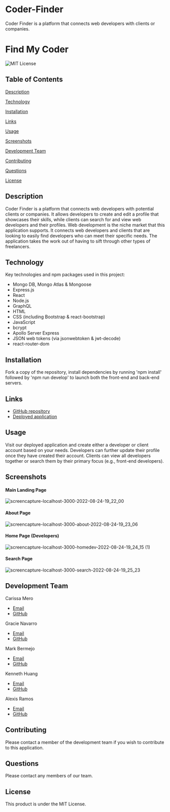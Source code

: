 # Coder-Finder
Coder Finder is a platform that connects web developers with clients or companies.

# Find My Coder
![MIT License](https://img.shields.io/badge/license-MIT%20License-blue.svg)
## Table of Contents

[Description](#description)

[Technology](#technology)

[Installation](#installation)

[Links](#links)

[Usage](#usage)

[Screenshots](#screenshots)

[Development Team](#development-team)

[Contributing](#contributing)

[Questions](#questions)

[License](#license)

## Description
Coder Finder is a platform that connects web developers with potential clients or companies. It allows developers to create and edit a profile that showcases their skills, while clients can search for and view web developers and their profiles. Web development is the niche market that this application supports. It connects web developers and clients that are looking to easily find developers who can meet their specific needs. The application takes the work out of having to sift through other types of freelancers.

## Technology
Key technologies and npm packages used in this project:
- Mongo DB, Mongo Atlas & Mongoose
- Express.js
- React
- Node.js
- GraphQL
- HTML
- CSS (including Bootstrap & react-bootstrap)
- JavaScript
- bcrypt
- Apollo Server Express
- JSON web tokens (via jsonwebtoken & jwt-decode)
- react-router-dom

## Installation
Fork a copy of the repository, install dependencies by running 'npm install' followed by 'npm run develop' to launch both the front-end and back-end servers.

## Links
- [GitHub repository]()
- [Deployed application]()

## Usage
Visit our deployed application and create either a developer or client account based on your needs. Developers can further update their profile once they have created their account. Clients can view all developers together or search them by their primary focus (e.g., front-end developers).

## Screenshots
#### Main Landing Page
![screencapture-localhost-3000-2022-08-24-19_22_00](https://user-images.githubusercontent.com/98194815/186546688-8419820f-afda-463a-88c1-d7acc28919c8.jpg)

#### About Page
![screencapture-localhost-3000-about-2022-08-24-19_23_06](https://user-images.githubusercontent.com/98194815/186546803-68f4594c-df5f-40f7-9a19-259b6f7e79a4.jpg)

#### Home Page (Developers)
![screencapture-localhost-3000-homedev-2022-08-24-19_24_15 (1)](https://user-images.githubusercontent.com/98194815/186546954-e3a3d5e1-50ec-4cd0-a3b9-17d5ddb6d6e5.jpg)

#### Search Page
![screencapture-localhost-3000-search-2022-08-24-19_25_23](https://user-images.githubusercontent.com/98194815/186547032-a19a9681-adf9-4426-a770-f946e59292fc.jpg)

## Development Team
Carissa Mero
- [Email](carissamero@yahoo.com)
- [GitHub](https://github.com/carissamero)

Gracie Navarro
- [Email](Ggracielanavarro@gmail.com)
- [GitHub](https://github.com/avii004)

Mark Bermejo
- [Email](Mark.bermejo@hotmail.com)
- [GitHub]()

Kenneth Huang
- [Email](kenneth443641@gmail.com)
- [GitHub](GitHub.com/kekehua)

Alexis Ramos
- [Email](Alexramo2330@gmail.com)
- [GitHub](https://github.com/AlexisR3099)

## Contributing
Please contact a member of the development team if you wish to contribute to this application.

## Questions
Please contact any members of our team.

## License
This product is under the MIT License.

